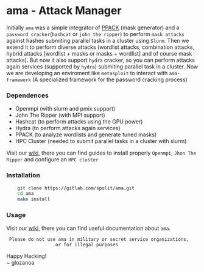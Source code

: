 # ama - Attack Manager
Initially `ama` was a simple integrator of [PPACK](https://gitlab.com/spolit/ppack) (mask generator) and a `password cracker`(`hashcat` or `john the ripper`) to perform `mask attacks` against hashes submiting parallel tasks in a cluster using `Slurm`. Then we extend it to perform diverse attacks (wordlist attacks, combination attacks, hybrid attacks [wordlist + masks or masks + wordlist] and of course mask attacks). But now it also support `hydra` cracker, so you can perform attacks again services (supported by `hydra`) submiting parallel task in a cluster. Now we are developing an enviroment like `metasploit` to interact with `ama-framework` (A specialized framework for the password cracking process)


### Dependences
* Openmpi (with slurm and pmix support)
* John The Ripper (with MPI support)
* Hashcat (to perform attacks using the GPU power)
* Hydra (to perform attacks again services)
* PPACK (to analyze wordlists and generate tuned masks)
* HPC Cluster (needed to submit parallel tasks in a cluster with slurm)

Visit our [wiki](https://gitlab.com/spolit/ama/-/wikis/home), there you can find guides to install properly `Openmpi`, `Jhon The Ripper` and configure an `HPC cluster`


### Installation

```bash
    git clone https://gitlab.com/spolit/ama.git
    cd ama
    make install
```

### Usage
Visit our [wiki](https://gitlab.com/spolit/ama/-/wikis/home), there you can find useful documentation about `ama`.  

     Please do not use ama in military or secret service organizations,
                      or for illegal purposes

Happy Hacking!  
~ glozanoa
